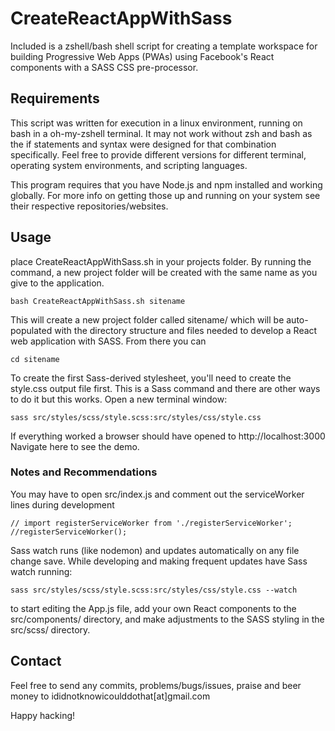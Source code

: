 # CreateReactAppWithSass
Included is a zshell/bash shell script for creating a template workspace for building Progressive Web Apps (PWAs) using Facebook's React components with a SASS CSS pre-processor.

## Requirements
This script was written for execution in a linux environment, running on bash in a oh-my-zshell terminal. It may not work without zsh and bash as the if statements and syntax were designed for that combination specifically. Feel free to provide different versions for different terminal, operating system environments, and scripting languages.  

This program requires that you have Node.js and npm installed and working globally. For more info on getting those up and running on your system see their respective repositories/websites. 

## Usage
place CreateReactAppWithSass.sh in your projects folder. By running the command, a new project folder will be created with the same name as you give to the application.
```
bash CreateReactAppWithSass.sh sitename
```

This will create a new project folder called sitename/ which will be auto-populated with the directory structure and files needed to develop a React web application with SASS. From there you can
```
cd sitename
```

To create the first Sass-derived stylesheet, you'll need to create the style.css output file first. This is a Sass command and there are other ways to do it but this works. Open a new terminal window:
```
sass src/styles/scss/style.scss:src/styles/css/style.css
```

If everything worked a browser should have opened to http://localhost:3000 Navigate here to see the demo. 


### Notes and Recommendations
You may have to open src/index.js and comment out the serviceWorker lines during development
```
// import registerServiceWorker from './registerServiceWorker';
//registerServiceWorker();
```

Sass watch runs (like nodemon) and updates automatically on any file change save. While developing and making frequent updates have Sass watch running:
```
sass src/styles/scss/style.scss:src/styles/css/style.css --watch
```

to start editing the App.js file, add your own React components to the src/components/ directory, and make adjustments to the SASS styling in the src/scss/ directory. 

## Contact 
Feel free to send any commits, problems/bugs/issues, praise and beer money to ididnotknowicoulddothat[at]gmail.com

Happy hacking!